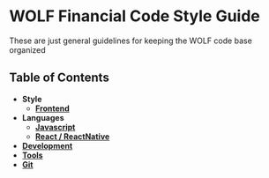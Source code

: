 # WOLF Financial Code Style Guide

These are just general guidelines for keeping the WOLF code base organized

## Table of Contents

* **Style**
  * [**Frontend**](Style/Frontend/index.md)
* **Languages**
  * [**Javascript**](Docs/Languages/Javascript/index.md)
  * [**React / ReactNative**](Docs/Languages/React/index.md)
* [**Development**](Docs/Development/index.md)
* [**Tools**](Docs/Tools/index.md)
* [**Git**](Docs/Git/index.md)
